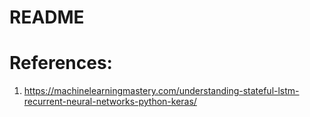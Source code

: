 #  README
# References:
1. https://machinelearningmastery.com/understanding-stateful-lstm-recurrent-neural-networks-python-keras/
